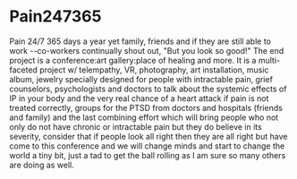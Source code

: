 # Pain247365
Pain 24/7 365 days a year yet family, friends and if they are still able to work --co-workers continually shout out, "But you look so good!" The end project is a conference:art gallery:place of healing and more. It is a multi-faceted project w/ telempathy, VR, photography, art installation, music album, jewelry specially designed for people with intractable pain, grief counselors, psychologists and doctors to talk about the systemic effects of IP in your body and the very real chance of a heart attack if pain is not treated correctly, groups for the PTSD from doctors and hospitals (friends and family) and the last combining effort which will bring people who not only do not have chronic or intractable pain but they do believe in its severity, consider that if people look all right then they are all right but have come to this conference and we will change minds and start to change the world a tiny bit, just a tad to get the ball rolling as I am sure so many others are doing as well.   
